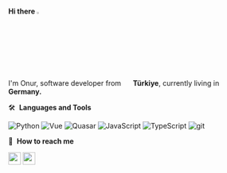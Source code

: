 #### Hi there <a href="https://www.gautamkrishnar.com/"><img src="https://media.giphy.com/media/hvRJCLFzcasrR4ia7z/giphy.gif" width="3%"></a>

I'm Onur, software developer from <img src="https://flagcdn.com/16x12/tr.png" srcset="https://flagcdn.com/32x24/tr.png 2x, https://flagcdn.com/48x36/tr.png 3x" width="16" height="12"> <b>Türkiye</b>, currently living in <img src="https://flagcdn.com/16x12/de.png" srcset="https://flagcdn.com/32x24/de.png 2x, https://flagcdn.com/48x36/de.png 3x" width="16" height="12"> <b>Germany.</b>

🛠️&nbsp;&nbsp;**Languages&nbsp;and&nbsp;Tools**
<p>
  <img alt="Python" src="https://img.shields.io/badge/python-3670A0?style=for-the-badge&logo=python&logoColor=ffdd54" />
  <img alt="Vue" src="https://img.shields.io/badge/Vue.js-35495E?style=for-the-badge&logo=vuedotjs&logoColor=4FC08D" />
  <img alt="Quasar" src="https://img.shields.io/badge/Quasar-16B7FB?style=for-the-badge&logo=quasar&logoColor=black" /> 
  <img alt="JavaScript" src="https://img.shields.io/badge/javascript-%23323330.svg?style=for-the-badge&logo=javascript&logoColor=%23F7DF1E" />
  <img alt="TypeScript" src="https://img.shields.io/badge/-TypeScript-007ACC?style=for-the-badge&logo=typescript&logoColor=white" />
  <img alt="git" src="https://img.shields.io/badge/-Git-F05032?style=for-the-badge&logo=git&logoColor=white" />
</p>

🔗 &nbsp;**How to reach me**
<p>
 <a href="https://www.linkedin.com/in/onurgulkokan"><img src="https://img.shields.io/badge/linkedin-%230077B5.svg?&style=for-the-badge&logo=linkedin&logoColor=white" height=25></a> 
 <a href="mailto:onurgulkokan@gmail.com"><img src="https://img.shields.io/badge/-Gmail-EED7D2.svg?&style=for-the-badge&logo=gmail&logoColor=red" height=25></a> 
 <!-- <a href="https://medium.com/@ogulkokan"><img src="https://img.shields.io/badge/medium-%2312100E.svg?&style=for-the-badge&logo=medium&logoColor=white" height=25></a>  -->
</p>